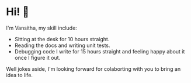# Hi! 👋

I'm Vansitha, my skill include:
- Sitting at the desk for 10 hours straight.
- Reading the docs and writing unit tests.
- Debugging code I write for 15 hours straight and feeling happy about it once I figure it out.

Well jokes aside, I'm looking forward for colaborting with you to bring an idea to life.  
